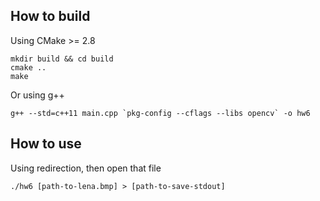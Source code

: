 ## How to build
Using CMake >= 2.8
```
mkdir build && cd build
cmake ..
make
```
Or using g++
```
g++ --std=c++11 main.cpp `pkg-config --cflags --libs opencv` -o hw6
```
## How to use
Using redirection, then open that file
```
./hw6 [path-to-lena.bmp] > [path-to-save-stdout]
```